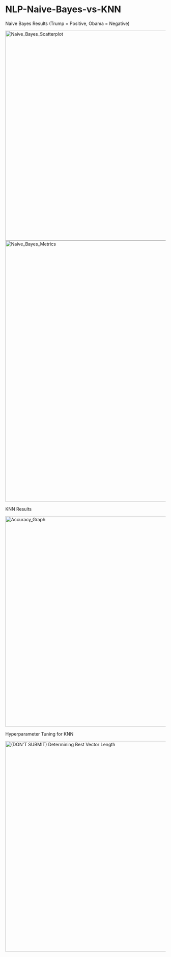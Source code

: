 # NLP-Naive-Bayes-vs-KNN

Naive Bayes Results (Trump = Positive,  Obama = Negative)

<img width="660" alt="Naive_Bayes_Scatterplot" src="https://user-images.githubusercontent.com/87667562/224467394-c5fb2b34-97da-493e-9752-90f4e16377a9.png">
<img width="821" alt="Naive_Bayes_Metrics" src="https://user-images.githubusercontent.com/87667562/224467401-83da25da-061e-4a41-81c0-4249d86b51e2.png">


KNN Results

<img width="662" alt="Accuracy_Graph" src="https://user-images.githubusercontent.com/87667562/224467393-e5d19a53-4bb3-46f6-85e3-a5907224bb87.png">


Hyperparameter Tuning for KNN

<img width="662" alt="(DON'T SUBMIT) Determining Best Vector Length" src="https://user-images.githubusercontent.com/87667562/224467391-a6c73590-93c9-4e3d-8390-5544e201d818.png">
